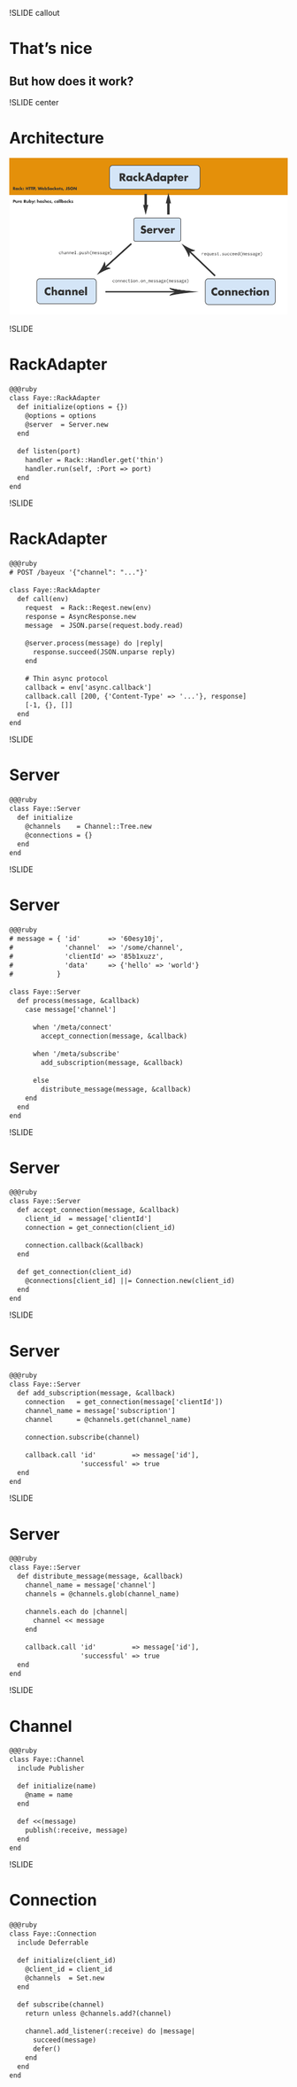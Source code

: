 !SLIDE callout
# That’s nice
## But how does it work?


!SLIDE center
# Architecture

![Faye architecture](faye-arch.png)


!SLIDE
# RackAdapter

    @@@ruby
    class Faye::RackAdapter
      def initialize(options = {})
        @options = options
        @server  = Server.new
      end
      
      def listen(port)
        handler = Rack::Handler.get('thin')
        handler.run(self, :Port => port)
      end
    end


!SLIDE
# RackAdapter

    @@@ruby
    # POST /bayeux '{"channel": "..."}'
    
    class Faye::RackAdapter
      def call(env)
        request  = Rack::Reqest.new(env)
        response = AsyncResponse.new
        message  = JSON.parse(request.body.read)
        
        @server.process(message) do |reply|
          response.succeed(JSON.unparse reply)
        end
        
        # Thin async protocol
        callback = env['async.callback']
        callback.call [200, {'Content-Type' => '...'}, response]
        [-1, {}, []]
      end
    end


!SLIDE
# Server

    @@@ruby
    class Faye::Server
      def initialize
        @channels    = Channel::Tree.new
        @connections = {}
      end
    end


!SLIDE
# Server

    @@@ruby
    # message = { 'id'       => '60esy10j',
    #             'channel'  => '/some/channel',
    #             'clientId' => '85b1xuzz',
    #             'data'     => {'hello' => 'world'}
    #           }
    
    class Faye::Server
      def process(message, &callback)
        case message['channel']
          
          when '/meta/connect'
            accept_connection(message, &callback)
          
          when '/meta/subscribe'
            add_subscription(message, &callback)
          
          else
            distribute_message(message, &callback)
        end
      end
    end


!SLIDE
# Server

    @@@ruby
    class Faye::Server
      def accept_connection(message, &callback)
        client_id  = message['clientId']
        connection = get_connection(client_id)
        
        connection.callback(&callback)
      end
      
      def get_connection(client_id)
        @connections[client_id] ||= Connection.new(client_id)
      end
    end


!SLIDE
# Server

    @@@ruby
    class Faye::Server
      def add_subscription(message, &callback)
        connection   = get_connection(message['clientId'])
        channel_name = message['subscription']
        channel      = @channels.get(channel_name)
        
        connection.subscribe(channel)
        
        callback.call 'id'         => message['id'],
                      'successful' => true
      end
    end


!SLIDE
# Server

    @@@ruby
    class Faye::Server
      def distribute_message(message, &callback)
        channel_name = message['channel']
        channels = @channels.glob(channel_name)
        
        channels.each do |channel|
          channel << message
        end
        
        callback.call 'id'         => message['id'],
                      'successful' => true
      end
    end


!SLIDE
# Channel

    @@@ruby
    class Faye::Channel
      include Publisher
      
      def initialize(name)
        @name = name
      end
      
      def <<(message)
        publish(:receive, message)
      end
    end


!SLIDE
# Connection

    @@@ruby
    class Faye::Connection
      include Deferrable
      
      def initialize(client_id)
        @client_id = client_id
        @channels  = Set.new
      end
      
      def subscribe(channel)
        return unless @channels.add?(channel)
        
        channel.add_listener(:receive) do |message|
          succeed(message)
          defer()
        end
      end
    end

